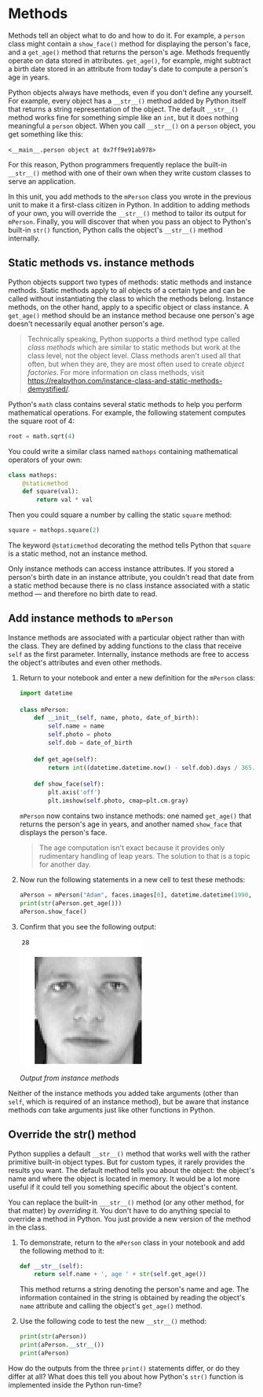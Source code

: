 # Methods

Methods tell an object what to do and how to do it. For example, a `person` class might contain a `show_face()` method for displaying the person's face, and a `get_age()` method that returns the person's age. Methods frequently operate on data stored in attributes. `get_age()`, for example, might subtract a birth date stored in an attribute from today's date to compute a person's age in years. 

Python objects always have methods, even if you don't define any yourself. For example, every object has a `__str__()` method added by Python itself that returns a string representation of the object. The default `__str__()` method works fine for something simple like an `int`, but it does nothing meaningful a `person` object. When you call `__str__()` on a `person` object, you get something like this:

`<__main__.person object at 0x7ff9e91ab978>`

For this reason, Python programmers frequently replace the built-in `__str__()` method with one of their own when they write custom classes to serve an application.

In this unit, you add methods to the `mPerson` class you wrote in the previous unit to make it a first-class citizen in Python. In addition to adding methods of your own, you will override the `__str__()` method to tailor its output for `mPerson`. Finally, you will discover that when you pass an object to Python's built-in `str()` function, Python calls the object's `__str__()` method internally.

## Static methods vs. instance methods

Python objects support two types of methods: static methods and instance methods. Static methods apply to all objects of a certain type and can be called without instantiating the class to which the methods belong. Instance methods, on the other hand, apply to a specific object or class instance. A `get_age()` method should be an instance method because one person's age doesn't necessarily equal another person's age.

> Technically speaking, Python supports a third method type called *class methods* which are similar to static methods but work at the class level, not the object level. Class methods aren't used all that often, but when they are, they are most often used to create *object factories*. For more information on class methods, visit https://realpython.com/instance-class-and-static-methods-demystified/.

Python's `math` class contains several static methods to help you perform mathematical operations. For example, the following statement computes the square root of 4:

```python
root = math.sqrt(4)
```

You could write a similar class named `mathops` containing mathematical operators of your own:

```python
class mathops:
    @staticmethod
    def square(val):
        return val * val
```

Then you could square a number by calling the static `square` method:

```python
square = mathops.square(2)
```

The keyword `@staticmethod` decorating the method tells Python that `square` is a static method, not an instance method.

Only instance methods can access instance attributes. If you stored a person's birth date in an instance attribute, you couldn't read that date from a static method because there is no class instance associated with a static method — and therefore no birth date to read.  

## Add instance methods to `mPerson`

Instance methods are associated with a particular object rather than with the class. They are defined by adding functions to the class that receive `self` as the first parameter. Internally, instance methods are free to access the object's attributes and even other methods.

1. Return to your notebook and enter a new definition for the `mPerson` class:

	```python
	import datetime
	
	class mPerson:
	    def __init__(self, name, photo, date_of_birth):
	        self.name = name
	        self.photo = photo
	        self.dob = date_of_birth
	        
	    def get_age(self):
	        return int((datetime.datetime.now() - self.dob).days / 365.25)
	    
	    def show_face(self):
	        plt.axis('off')
	        plt.imshow(self.photo, cmap=plt.cm.gray)
	```

	`mPerson` now contains two instance methods: one named `get_age()` that returns the person's age in years, and another named `show_face` that displays the person's face.

	> The age computation isn't exact because it provides only rudimentary handling of leap years. The solution to that is a topic for another day.

1. Now run the following statements in a new cell to test these methods:

	```python
	aPerson = mPerson("Adam", faces.images[0], datetime.datetime(1990, 9, 16))
	print(str(aPerson.get_age()))
	aPerson.show_face()
	```

1. Confirm that you see the following output:

	![Output from instance methods](media/instance-method-output.png)
	
	_Output from instance methods_

Neither of the instance methods you added take arguments (other than `self`, which is required of an instance method), but be aware that instance methods *can* take arguments just like other functions in Python.

## Override the __str__() method

Python supplies a default `__str__()` method that works well with the rather primitive built-in object types. But for custom types, it rarely provides the results you want. The default method tells you about the object: the object's name and where the object is located in memory. It would be a lot more useful if it could tell you something specific about the object's content. 

You can replace the built-in `___str__()` method (or any other method, for that matter) by *overriding* it. You don't have to do anything  special to override a method in Python. You just provide a new version of the method in the class.

1. To demonstrate, return to the `mPerson` class in your notebook and add the following method to it:

	```python
	def __str__(self):
	    return self.name + ', age ' + str(self.get_age())
	```

	This method returns a string denoting the person's name and age. The information contained in the string is obtained by reading the object's `name` attribute and calling the object's `get_age()` method.

1. Use the following code to test the new `__str__()` method:

	```python
	print(str(aPerson))
	print(aPerson.__str__())
	print(aPerson)
	```

How do the outputs from the three `print()` statements differ, or do they differ at all? What does this tell you about how Python's `str()` function is implemented inside the Python run-time?
